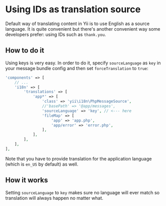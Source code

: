 Using IDs as translation source
================================

Default way of translating content in Yii is to use English as a source language. It is quite convenient but there's another convenient
way some developers prefer: using IDs such as `thank.you`.

## How to do it

Using keys is very easy. In order to do it, specify `sourceLanguage` as `key` in your message bundle config and
then set `forceTranslation` to `true`:

```php
'components' => [
    // ...
    'i18n' => [
        'translations' => [
            'app*' => [
                'class' => 'yii\i18n\PhpMessageSource',
                //'basePath' => '@app/messages',
                'sourceLanguage' => 'key', // <--- here
                'fileMap' => [
                    'app' => 'app.php',
                    'app/error' => 'error.php',
                ],
            ],
        ],
    ],
],
```

Note that you have to provide translation for the application language (which is `en_US` by default) as well.

## How it works

Setting `sourceLanguage` to `key` makes sure no language will ever match so translation will always happen no matter what.
